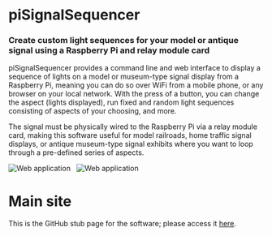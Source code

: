 # piSignalSequencer

### Create custom light sequences for your model or antique signal using a Raspberry Pi and relay module card

piSignalSequencer provides a command line and web interface to display a sequence of lights on a model or museum-type signal display from a Raspberry Pi, meaning you can do so over WiFi from a mobile phone, or any browser on your local network. With the press of a button, you can change the aspect (lights displayed), run fixed and random light sequences consisting of aspects of your choosing, and more.

The signal must be physically wired to the Raspberry Pi via a relay module card, making this software useful for model railroads, home traffic signal displays, or antique museum-type signal exhibits where you want to loop through a pre-defined series of aspects.

![Web application](https://images2.imgbox.com/13/78/ZBXHBBcB_o.jpg) &nbsp;&nbsp;![Web application](https://images2.imgbox.com/5e/cc/XtD4OGfk_o.jpg)

# Main site

This is the GitHub stub page for the software; please access it [here](https://vorticity.cc/piSignalSequencer).
